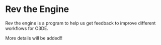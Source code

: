 # Rev the Engine
Rev the engine is a program to help us get feedback to improve different workflows for O3DE.

More details will be added!!

